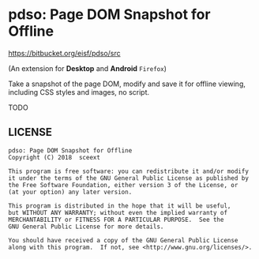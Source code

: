<!-- README.md, pdso/doc/en/ -->

# pdso: Page DOM Snapshot for Offline
<https://bitbucket.org/eisf/pdso/src>

(An extension for **Desktop** and **Android** `Firefox`)

Take a snapshot of the page DOM, modify and save it for offline viewing,
 including CSS styles and images, no script.


TODO


## LICENSE

```
pdso: Page DOM Snapshot for Offline
Copyright (C) 2018  sceext

This program is free software: you can redistribute it and/or modify
it under the terms of the GNU General Public License as published by
the Free Software Foundation, either version 3 of the License, or
(at your option) any later version.

This program is distributed in the hope that it will be useful,
but WITHOUT ANY WARRANTY; without even the implied warranty of
MERCHANTABILITY or FITNESS FOR A PARTICULAR PURPOSE.  See the
GNU General Public License for more details.

You should have received a copy of the GNU General Public License
along with this program.  If not, see <http://www.gnu.org/licenses/>.
```
